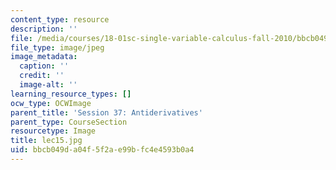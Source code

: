 ```yaml
---
content_type: resource
description: ''
file: /media/courses/18-01sc-single-variable-calculus-fall-2010/bbcb049da04f5f2ae99bfc4e4593b0a4_lec15.jpg
file_type: image/jpeg
image_metadata:
  caption: ''
  credit: ''
  image-alt: ''
learning_resource_types: []
ocw_type: OCWImage
parent_title: 'Session 37: Antiderivatives'
parent_type: CourseSection
resourcetype: Image
title: lec15.jpg
uid: bbcb049d-a04f-5f2a-e99b-fc4e4593b0a4
---
```

